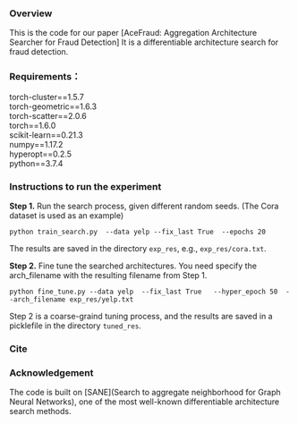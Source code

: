 

### Overview
This is the code for our paper [AceFraud: Aggregation Architecture Searcher for Fraud Detection]
It is a differentiable architecture search for fraud detection.

### Requirements：
torch-cluster==1.5.7  
torch-geometric==1.6.3  
torch-scatter==2.0.6  
torch==1.6.0  
scikit-learn==0.21.3  
numpy==1.17.2  
hyperopt==0.2.5  
python==3.7.4

### Instructions to run the experiment
**Step 1.** Run the search process, given different random seeds.
(The Cora dataset is used as an example)
```
python train_search.py  --data yelp --fix_last True  --epochs 20
```
The results are saved in the directory `exp_res`, e.g., `exp_res/cora.txt`.

**Step 2.** Fine tune the searched architectures. You need specify the arch_filename with the resulting filename from Step 1.
```
python fine_tune.py --data yelp  --fix_last True   --hyper_epoch 50  --arch_filename exp_res/yelp.txt   
```
Step 2 is a coarse-graind tuning process, and the results are saved in a picklefile in the directory `tuned_res`.

### Cite

### Acknowledgement
The code is built on [SANE](Search to aggregate neighborhood for Graph Neural Networks), one of the most well-known differentiable architecture search methods.
